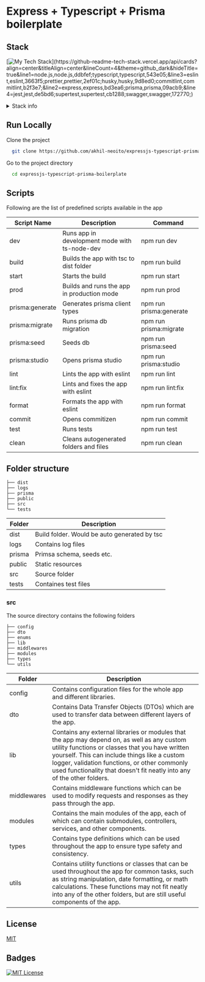 # Express + Typescript + Prisma boilerplate

## Stack

[![My Tech Stack](https://github-readme-tech-stack.vercel.app/api/cards?fontWeight=normal&align=left&titleAlign=center&lineCount=4&theme=github_dark&hideTitle=true&line1=node.js,node.js,ddbfef;typescript,typescript,543e05;&line3=eslint,eslint,3663f5;prettier,prettier,2ef01c;husky,husky,9d8ed0;commitlint,commitlint,b2f3e7;&line2=express,express,bd3ea6;prisma,prisma,09acb9;&line4=jest,jest,de5bd6;supertest,supertest,cb1288;swagger,swagger,172770;)](https://github-readme-tech-stack.vercel.app/api/cards?align=center&titleAlign=center&lineCount=4&theme=github_dark&hideTitle=true&line1=node.js,node.js,ddbfef;typescript,typescript,543e05;&line3=eslint,eslint,3663f5;prettier,prettier,2ef01c;husky,husky,9d8ed0;commitlint,commitlint,b2f3e7;&line2=express,express,bd3ea6;prisma,prisma,09acb9;&line4=jest,jest,de5bd6;supertest,supertest,cb1288;swagger,swagger,172770;)

<details>
  <summary>Stack info</summary>
| Feature              | Description                                                                                                                                                                                                                                                                                                                                                                                                                                                                                                                                                                                                                                                                                                                                                                                                                                                 |
|----------------------|-------------------------------------------------------------------------------------------------------------------------------------------------------------------------------------------------------------------------------------------------------------------------------------------------------------------------------------------------------------------------------------------------------------------------------------------------------------------------------------------------------------------------------------------------------------------------------------------------------------------------------------------------------------------------------------------------------------------------------------------------------------------------------------------------------------------------------------------------------------|
| Node.js              | `Node.js` is an open-source, cross-platform JavaScript runtime environment that executes JavaScript code outside of a web browser. It is commonly used for building server-side applications, and provides a powerful set of features and modules for working with the file system, networking, and other aspects of system-level programming.                                                                                                                                                                                                                                                                                                                           |
| Express              | `Express` is a popular and flexible Node.js web application framework used for building web applications, APIs, and microservices. It provides a simple and intuitive API for handling HTTP requests and responses, and can be easily extended with middleware and other third-party modules.                                                                                                                                                                                                                                                                                                                |
| TypeScript           | `TypeScript` is a strongly-typed superset of JavaScript that adds features such as static type checking, interfaces, and classes to the language. It can help catch common programming errors early in the development process, and provides better code documentation and editor support than plain JavaScript. TypeScript can be used to write both client-side and server-side code, and is often used in combination with popular frameworks and libraries such as React, Angular, and Node.js.                                                                                                                                                                                    |
| Prisma               | `Prisma` is a modern database toolkit used for building scalable and performant database access in your application. It provides a type-safe API for querying the database, and can generate TypeScript types and GraphQL schemas based on your database schema. Prisma supports multiple databases including Postgres, MySQL, and SQLite. It also provides features such as migrations, seeding, and data modeling that can help simplify your database management.                                                                                                                                                                       |
| Eslint               | `Eslint` is a popular linting tool used to identify and report on patterns found in JavaScript code. It can be used to help maintain a high level of code quality and consistency throughout your project.                                                                                                                                                                                                                                                                                                                                                                                                 |
| Prettier             | `Prettier` is a code formatter that helps ensure consistent code style. It can be used to help maintain a high level of code quality and consistency throughout your project.                                                                                                                                                                                                                                                                                                                                                                                                                           |
| Husky                | `Husky` is a tool that enables you to use git hooks as part of your development workflow. Git hooks are scripts that are run automatically in response to certain actions, such as committing code changes or pushing code to a remote repository. With `husky`, you can set up git hooks to run commands such as linting or running tests before code is committed, helping to ensure that code quality and standards are maintained.                                                                                                                                                                                                                          |
| Ts-node-dev          | `ts-node-dev` is a development tool that provides fast TypeScript compilation and automatic restarting of the Node.js server when changes are detected. This can help speed up the development process by eliminating the need to manually recompile TypeScript code and restart the server every time a change is made.                                                                                                                                                                                                                                                                     |
| Swagger              | `Swagger` is an open source tool used to design, build, document, and consume RESTful APIs. It provides a graphical user interface for designing APIs, as well as tools for generating documentation and client code. With `swagger`, you can create a well-documented API that is easy to consume, making it easier for developers to integrate your application with other services.                                                                                                                                                                                                                                                                 |
| Jest                 | `Jest` is a popular JavaScript testing framework used for unit testing. It provides an easy-to-use API for writing tests,
</details>

## Run Locally

Clone the project

```bash
  git clone https://github.com/akhil-neoito/expressjs-typescript-prisma-boilerplate.git
```

Go to the project directory

```bash
  cd expressjs-typescript-prisma-boilerplate
```


## Scripts
Following are the list of predefined scripts available in the app

| Script Name     | Description                                   | Command                 |
|-----------------|-----------------------------------------------|-------------------------|
| dev             | Runs app in development mode with ts-node-dev | npm run dev             |
| build           | Builds the app with tsc to dist folder        | npm run build           |
| start           | Starts the build                              | npm run start           |
| prod            | Builds and runs the app in production mode    | npm run prod            |
| prisma:generate | Generates prisma client types                 | npm run prisma:generate |
| prisma:migrate  | Runs prisma db migration                      | npm run prisma:migrate  |
| prisma:seed     | Seeds db                                      | npm run prisma:seed     |
| prisma:studio   | Opens prisma studio                           | npm run prisma:studio   |
| lint            | Lints the app with eslint                     | npm run lint            |
| lint:fix        | Lints and fixes the app with eslint           | npm run lint:fix        |
| format          | Formats the app with eslint                   | npm run format          |
| commit          | Opens commitizen                              | npm run commit          |
| test            | Runs tests                                    | npm run test            |
| clean           | Cleans autogenerated folders and files        | npm run clean           |


## Folder structure

```
├── dist
├── logs
├── prisma
├── public
├── src
└── tests
```

| Folder     | Description                                  |
|------------|----------------------------------------------|
| dist       | Build folder. Would be auto generated by tsc |
| logs       | Contains log files                           |
| prisma     | Primsa schema, seeds etc.                    |
| public     | Static resources                             |
| src        | Source folder                                |
| tests      | Containes test files                         |

### src

The source directory contains the following folders

```
├── config
├── dto
├── enums
├── lib
├── middlewares
├── modules
├── types
└── utils
```

| Folder  | Description                                                                                                                                                                                                                                                                                                                                                                 |
|-------------|----------------------------------------------------------------------------------------------------------------------------------------------------------------------------------------------------------------------------------------------------------------------------------------------------------------------------------------------------------------------------------|
| config      | Contains configuration files for the whole app and different libraries.                                                                                                                                                                                                                                                                                                             |
| dto         | Contains Data Transfer Objects (DTOs) which are used to transfer data between different layers of the app.                                                                                                                                                                                                                                                                                                                   |
| lib         | Contains any external libraries or modules that the app may depend on, as well as any custom utility functions or classes that you have written yourself. This can include things like a custom logger, validation functions, or other commonly used functionality that doesn't fit neatly into any of the other folders.                                                                                                                                      |
| middlewares | Contains middleware functions which can be used to modify requests and responses as they pass through the app.                                                                                                                                                                                                                                                                                                                   |
| modules     | Contains the main modules of the app, each of which can contain submodules, controllers, services, and other components.                                                                                                                                                                                                                                                |
| types       | Contains type definitions which can be used throughout the app to ensure type safety and consistency.                                                                                                                                                                                                                                                                   |
| utils       | Contains utility functions or classes that can be used throughout the app for common tasks, such as string manipulation, date formatting, or math calculations. These functions may not fit neatly into any of the other folders, but are still useful components of the app.                                                                                      |


## License

[MIT](https://choosealicense.com/licenses/mit/)


## Badges

[![MIT License](https://img.shields.io/badge/License-MIT-green.svg)](https://choosealicense.com/licenses/mit/)
